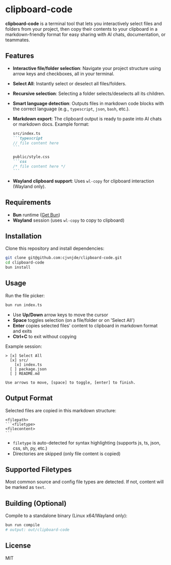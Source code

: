 # clipboard-code

**clipboard-code** is a terminal tool that lets you interactively select files and folders from your project, then copy their contents to your clipboard in a markdown-friendly format for easy sharing with AI chats, documentation, or teammates.

## Features

* **Interactive file/folder selection**: Navigate your project structure using arrow keys and checkboxes, all in your terminal.
* **Select All**: Instantly select or deselect all files/folders.
* **Recursive selection**: Selecting a folder selects/deselects all its children.
* **Smart language detection**: Outputs files in markdown code blocks with the correct language (e.g., `typescript`, `json`, `bash`, etc.).
* **Markdown export**: The clipboard output is ready to paste into AI chats or markdown docs. Example format:

  ````markdown
  src/index.ts
  ```typescript
  // file content here
  ```

  public/style.css
  ```css
  /* file content here */
  ```
  ````

* **Wayland clipboard support**: Uses `wl-copy` for clipboard interaction (Wayland only).

## Requirements

* **Bun** runtime ([Get Bun](https://bun.sh))
* **Wayland** session (uses `wl-copy` to copy to clipboard)

## Installation

Clone this repository and install dependencies:

```bash
git clone git@github.com:cjvnjde/clipboard-code.git
cd clipboard-code
bun install
```

## Usage

Run the file picker:

```bash
bun run index.ts
```

* Use **Up/Down** arrow keys to move the cursor
* **Space** toggles selection (on a file/folder or on 'Select All')
* **Enter** copies selected files' content to clipboard in markdown format and exits
* **Ctrl+C** to exit without copying

Example session:

```text
> [x] Select All
  [x] src/
    [x] index.ts
  [ ] package.json
  [ ] README.md

Use arrows to move, [space] to toggle, [enter] to finish.
```

## Output Format

Selected files are copied in this markdown structure:

````
<filepath>
```<filetype>
<filecontent>
```
````

* `filetype` is auto-detected for syntax highlighting (supports js, ts, json, css, sh, py, etc.)
* Directories are skipped (only file content is copied)

## Supported Filetypes

Most common source and config file types are detected. If not, content will be marked as `text`.

## Building (Optional)

Compile to a standalone binary (Linux x64/Wayland only):

```bash
bun run compile
# output: out/clipboard-code
````

## License

MIT
